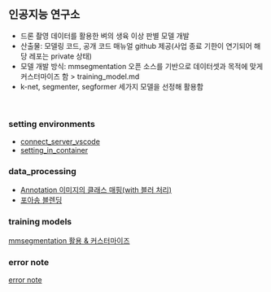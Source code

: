 ## 인공지능 연구소
- 드론 촬영 데이터를 활용한 벼의 생육 이상 판별 모델 개발
- 산출물: 모델링 코드, 공개 코드 매뉴얼 github 제공(사업 종료 기한이 연기되어 해당 레포는 private 상태)
- 모델 개발 방식: mmsegmentation 오픈 소스를 기반으로 데이터셋과 목적에 맞게 커스터마이즈 함 > training_model.md
- k-net, segmenter, segformer 세가지 모델을 선정해 활용함

</br>

### setting environments
- [connect_server_vscode](https://github.com/Yeongbi-Na/GIAI/blob/main/setting_env/connect_server_vscode.md)
- [setting_in_container](https://github.com/Yeongbi-Na/GIAI/blob/main/setting_env/setting_in_container.md)

### data_processing
- [Annotation 이미지의 클래스 매핑(with 블러 처리)](https://github.com/Yeongbi-Na/GIAI/blob/main/data_preprocessing/mapping_class.py)
- [포아송 블렌딩]()

### training models
[mmsegmentation 활용 & 커스터마이즈](https://github.com/Yeongbi-Na/GIAI/blob/main/train_example/training_model.md)

### error note
[error note](https://github.com/Yeongbi-Na/GIAI/blob/main/error_note.md)
